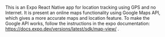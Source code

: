 This is an Expo React Native app for location tracking using GPS and no Internet.
It is present an online maps functionality using Google Maps API, which gives a more accurate maps and location feature.
To make the Google API works, follow the instructions in the expo documentation: https://docs.expo.dev/versions/latest/sdk/map-view/ .
